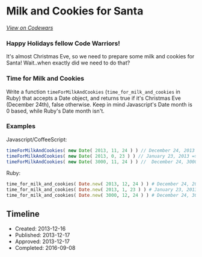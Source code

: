# Milk and Cookies for Santa
[*View on Codewars*](https://www.codewars.com/kata/milk-and-cookies-for-santa)

### Happy Holidays fellow Code Warriors!
It's almost Christmas Eve, so we need to prepare some milk and cookies for Santa! Wait..when exactly did we need to do that?

### Time for Milk and Cookies
Write a function `timeForMilkAndCookies` (`time_for_milk_and_cookies` in Ruby) that accepts a Date object, and returns true if it's Christmas Eve (December 24th), false otherwise. Keep in mind Javascript's Date month is 0 based, while Ruby's Date month isn't.

### Examples
Javascript/CoffeeScript:
```javascript
timeForMilkAndCookies( new Date( 2013, 11, 24 ) ) // December 24, 2013 => returns true
timeForMilkAndCookies( new Date( 2013, 0, 23 ) ) // January 23, 2013 => returns false
timeForMilkAndCookies( new Date( 3000, 11, 24 ) ) //  December 24, 3000 => returns true
```

Ruby:
```ruby
time_for_milk_and_cookies( Date.new( 2013, 12, 24 ) ) # December 24, 2013 => returns true
time_for_milk_and_cookies( Date.new( 2013, 1, 23 ) ) # January 23, 2013 => returns false
time_for_milk_and_cookies( Date.new( 3000, 12, 24 ) ) # December 24, 3000 => returns true
```

## Timeline
- Created: 2013-12-16
- Published: 2013-12-17
- Approved: 2013-12-17
- Completed: 2016-09-08